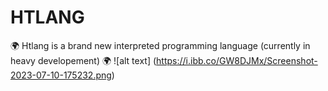 # HTLANG 
🌍 Htlang is a brand new interpreted programming language (currently in heavy developement) 🌍
![alt text] (https://i.ibb.co/GW8DJMx/Screenshot-2023-07-10-175232.png)
